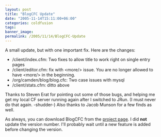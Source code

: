 ```yaml
---
layout: post
title: "BlogCFC Update"
date: "2005-11-14T15:11:00+06:00"
categories: coldfusion 
tags: 
banner_image: 
permalink: /2005/11/14/BlogCFC-Update
---
```


A small update, but with one important fix. Here are the changes:

<ul>
<li>/client/index.cfm: Two fixes to allow title to work right on single entry pages
<li>/client/editor.cfm: fix with &lt;more/&gt; issue. You are no longer allowed to have &lt;more/&gt; in the beginning.
<li>/org/camden/blog/blog.cfc: Two case issues with mysql
<li>/client/stats.cfm: ditto above
</ul>

Thanks to Steven Erat for pointing out some of those bugs, and helping me get my local CF server running again after I switched to JRun. (I must never do that again. -shudder-) Also thanks to Jacob Munson for a few finds as well.

As always, you can download BlogCFC from the <a href="http://ray.camdenfamily.com/projects/blogcfc">project page</a>. I did <b>not</b> update the version number. I'll probably wait until a new feature is added before changing the version.